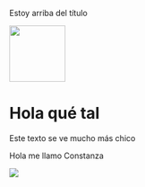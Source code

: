 <html>

<head>
</head>

<body>
</body>
<p class=destacado>
  Estoy arriba del título
</p>
<img src="https://innovacien.org/wp-content/uploads/2020/07/logo-innovacien.png" width="100">
<h1>
  Hola qué tal
</h1>
<p>
  Este texto se ve mucho más chico
</p>
<p>
  Hola me llamo Constanza
</p>
<img src="https://pbs.twimg.com/media/CyfzJmBUkAIOrPS?format=jpg&name=medium" </html>

